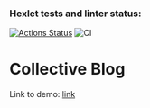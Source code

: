 ### Hexlet tests and linter status:
[![Actions Status](https://github.com/ssssank/rails-project-64/workflows/hexlet-check/badge.svg)](https://github.com/ssssank/rails-project-64/actions)
![CI](https://github.com/ssssank/rails-project-64/actions/workflows/CI.yml/badge.svg)

# Collective Blog

Link to demo: [link](https://elegant-cats-production.up.railway.app/)
